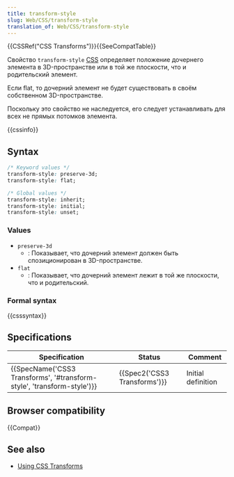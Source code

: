 ```yaml
---
title: transform-style
slug: Web/CSS/transform-style
translation_of: Web/CSS/transform-style
---
```


{{CSSRef("CSS Transforms")}}{{SeeCompatTable}}

Свойство `transform-style` [CSS](/ru/docs/Web/CSS) определяет положение дочернего элемента в 3D-пространстве или в той же плоскости, что и родительский элемент.

Если flat, то дочерний элемент не будет существовать в своём собственном 3D-пространстве.

Поскольку это свойство не наследуется, его следует устанавливать для всех не прямых потомков элемента.

{{cssinfo}}

## Syntax

```css
/* Keyword values */
transform-style: preserve-3d;
transform-style: flat;

/* Global values */
transform-style: inherit;
transform-style: initial;
transform-style: unset;
```

### Values

- `preserve-3d`
  - : Показывает, что дочерний элемент должен быть спозиционирован в 3D-пространстве.
- `flat`
  - : Показывает, что дочерний элемент лежит в той же плоскости, что и родительский.

### Formal syntax

{{csssyntax}}

## Specifications

| Specification                                                                                | Status                               | Comment            |
| -------------------------------------------------------------------------------------------- | ------------------------------------ | ------------------ |
| {{SpecName('CSS3 Transforms', '#transform-style', 'transform-style')}} | {{Spec2('CSS3 Transforms')}} | Initial definition |

## Browser compatibility

{{Compat}}

## See also

- [Using CSS Transforms](/ru/docs/CSS/Using_CSS_transforms)
